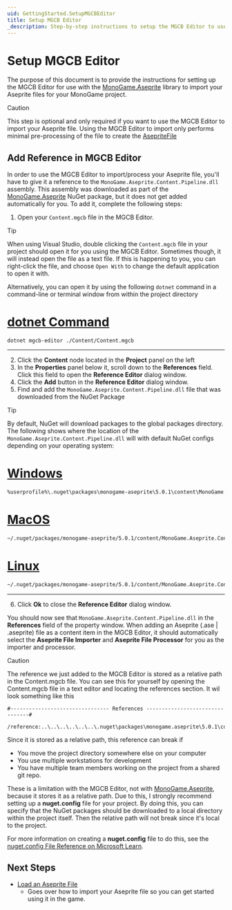 ```yaml
---
uid: GettingStarted.SetupMGCBEditor
title: Setup MGCB Editor
_description: Step-by-step instructions to setup the MGCB Editor to use MonoGame.Aseprite.
---
```


# Setup MGCB Editor

The purpose of this document is to provide the instructions for setting up the MGCB Editor for use with the [MonoGame.Aseprite](<xref:MonoGame.Aseprite>) library to import your Aseprite files for your MonoGame project.

> [!CAUTION]
> This step is optional and only required if you want to use the MGCB Editor to import your Aseprite file. Using the MGCB Editor to import only performs minimal pre-processing of the file to create the [AsepriteFile](<xref:MonoGame.Aseprite.AsepriteFile>)

## Add Reference in MGCB Editor

In order to use the MGCB Editor to import/process your Aseprite file, you'll have to give it a reference to the `MonoGame.Aseprite.Content.Pipeline.dll` assembly. This assembly was downloaded as part of the [MonoGame.Aseprite](<xref:MonoGame.Aseprite>) NuGet package, but it does not get added automatically for you. To add it, complete the following steps:

1. Open your `Content.mgcb` file in the MGCB Editor.

> [!TIP]
> When using Visual Studio, double clicking the `Content.mgcb` file in your project should open it for you using the MGCB Editor. Sometimes though, it will instead open the file as a text file. If this is happening to you, you can right-click the file, and choose `Open With` to change the default application to open it with.
> 
> Alternatively, you can open it by using the following `dotnet` command in a command-line or terminal window from within the project directory
> 
> # [dotnet Command](#tab/dotnet)
> ```
> dotnet mgcb-editor ./Content/Content.mgcb
> ```
> ---


2. Click the **Content** node located in the **Project** panel on the left
3. In the **Properties** panel below it, scroll down to the **References** field. Click this field to open the **Reference Editor** dialog window.
4. Click the **Add** button in the **Reference Editor** dialog window.
5. Find and add the `MonoGame.Aseprite.Content.Pipeline.dll` file that was downloaded from the NuGet Package

> [!TIP]
> By default, NuGet will download packages to the global packages directory. The following shows where the location of the `MonoGame.Aseprite.Content.Pipeline.dll` will with default NuGet configs depending on your operating system:
>
> # [Windows](#tab/windows)
> ```sh
> %userprofile%\.nuget\packages\monogame-aseprite\5.0.1\content\MonoGame.Aseprite.Content.Pipeline.dll
> ```
> 
> # [MacOS](#tab/mac)
> ```sh
> ~/.nuget/packages/monogame-aseprite/5.0.1/content/MonoGame.Aseprite.Content.Pipeline.dll
> ```
> # [Linux](#tab/linux)
> ```sh
> ~/.nuget/packages/monogame-aseprite/5.0.1/content/MonoGame.Aseprite.Content.Pipeline.dll
> ```
> ---

6. Click **Ok** to close the **Reference Editor** dialog window.

You should now see that `MonoGame.Aseprite.Content.Pipeline.dll` in the **References** field of the property window.  When adding an Aseprite (.ase | .aseprite) file as a content item in the MGCB Editor, it should automatically select the **Aseprite File Importer** and **Aseprite File Processor** for you as the importer and processor.

> [!CAUTION]
> The reference we just added to the MGCB Editor is stored as a relative path in the Content.mgcb file.  You can see this for yourself by opening the Content.mgcb file in a text editor and locating the references section. It wil look something like this
>
> ```
> #-------------------------------- References --------------------------------#
> 
> /reference:..\..\..\..\..\..\.nuget\packages\monogame.aseprite\5.0.1\content\pipeline\MonoGame.Aseprite.Content.Pipeline.dll
> ```
> 
> Since it is stored as a relative path, this reference can break if
> * You move the project directory somewhere else on your computer
> * You use multiple workstations for development
> * You have multiple team members working on the project from a shared git repo.
> 
> These is a limitation with the MGCB Editor, not with [MonoGame.Aseprite](<xref:MonoGame.Aseprite>), because it stores it as a relative path.  Due to this, I strongly recommend setting up a **nuget.config** file for your project.  By doing this, you can specify that the NuGet packages should be downloaded to a local directory within the project itself. Then the relative path will not break since it's local to the project.
> 
> For more information on creating a **nuget.config** file to do this, see the [nuget.config File Reference on Microsoft Learn](https://learn.microsoft.com/en-us/nuget/reference/nuget-config-file).

## Next Steps

- [Load an Aseprite File](<xref:GettingStarted.LoadAsepriteFile>)
  - Goes over how to import your Aseprite file so you can get started using it in the game.
